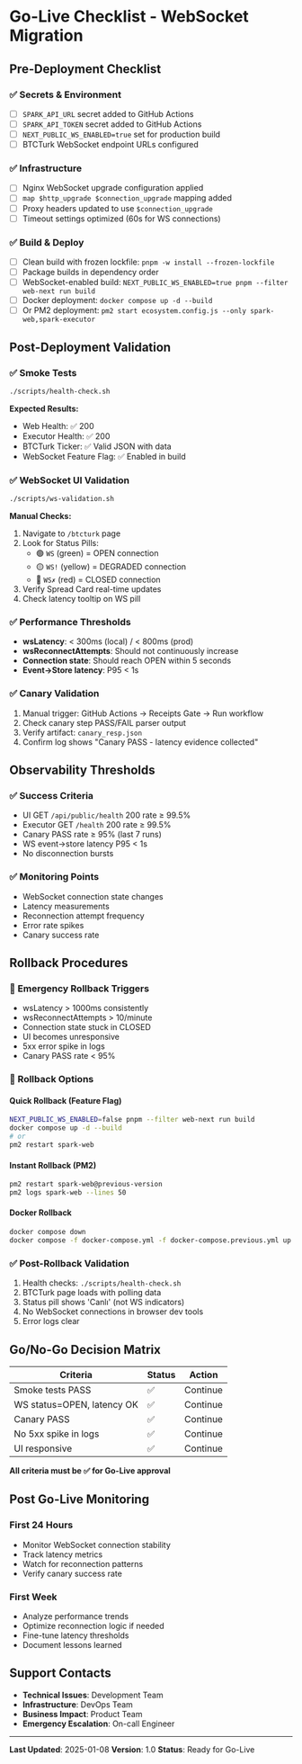 # Go-Live Checklist - WebSocket Migration

## Pre-Deployment Checklist

### ✅ Secrets & Environment

- [ ] `SPARK_API_URL` secret added to GitHub Actions
- [ ] `SPARK_API_TOKEN` secret added to GitHub Actions
- [ ] `NEXT_PUBLIC_WS_ENABLED=true` set for production build
- [ ] BTCTurk WebSocket endpoint URLs configured

### ✅ Infrastructure

- [ ] Nginx WebSocket upgrade configuration applied
- [ ] `map $http_upgrade $connection_upgrade` mapping added
- [ ] Proxy headers updated to use `$connection_upgrade`
- [ ] Timeout settings optimized (60s for WS connections)

### ✅ Build & Deploy

- [ ] Clean build with frozen lockfile: `pnpm -w install --frozen-lockfile`
- [ ] Package builds in dependency order
- [ ] WebSocket-enabled build: `NEXT_PUBLIC_WS_ENABLED=true pnpm --filter web-next run build`
- [ ] Docker deployment: `docker compose up -d --build`
- [ ] Or PM2 deployment: `pm2 start ecosystem.config.js --only spark-web,spark-executor`

## Post-Deployment Validation

### ✅ Smoke Tests

```bash
./scripts/health-check.sh
```

**Expected Results:**

- Web Health: ✅ 200
- Executor Health: ✅ 200
- BTCTurk Ticker: ✅ Valid JSON with data
- WebSocket Feature Flag: ✅ Enabled in build

### ✅ WebSocket UI Validation

```bash
./scripts/ws-validation.sh
```

**Manual Checks:**

1. Navigate to `/btcturk` page
2. Look for Status Pills:
   - 🟢 `WS` (green) = OPEN connection
   - 🟡 `WS!` (yellow) = DEGRADED connection
   - 🔴 `WS✗` (red) = CLOSED connection
3. Verify Spread Card real-time updates
4. Check latency tooltip on WS pill

### ✅ Performance Thresholds

- **wsLatency**: < 300ms (local) / < 800ms (prod)
- **wsReconnectAttempts**: Should not continuously increase
- **Connection state**: Should reach OPEN within 5 seconds
- **Event→Store latency**: P95 < 1s

### ✅ Canary Validation

1. Manual trigger: GitHub Actions → Receipts Gate → Run workflow
2. Check canary step PASS/FAIL parser output
3. Verify artifact: `canary_resp.json`
4. Confirm log shows "Canary PASS - latency evidence collected"

## Observability Thresholds

### ✅ Success Criteria

- UI GET `/api/public/health` 200 rate ≥ 99.5%
- Executor GET `/health` 200 rate ≥ 99.5%
- Canary PASS rate ≥ 95% (last 7 runs)
- WS event→store latency P95 < 1s
- No disconnection bursts

### ✅ Monitoring Points

- WebSocket connection state changes
- Latency measurements
- Reconnection attempt frequency
- Error rate spikes
- Canary success rate

## Rollback Procedures

### 🚨 Emergency Rollback Triggers

- wsLatency > 1000ms consistently
- wsReconnectAttempts > 10/minute
- Connection state stuck in CLOSED
- UI becomes unresponsive
- 5xx error spike in logs
- Canary PASS rate < 95%

### 🔄 Rollback Options

#### Quick Rollback (Feature Flag)

```bash
NEXT_PUBLIC_WS_ENABLED=false pnpm --filter web-next run build
docker compose up -d --build
# or
pm2 restart spark-web
```

#### Instant Rollback (PM2)

```bash
pm2 restart spark-web@previous-version
pm2 logs spark-web --lines 50
```

#### Docker Rollback

```bash
docker compose down
docker compose -f docker-compose.yml -f docker-compose.previous.yml up -d
```

### ✅ Post-Rollback Validation

1. Health checks: `./scripts/health-check.sh`
2. BTCTurk page loads with polling data
3. Status pill shows 'Canlı' (not WS indicators)
4. No WebSocket connections in browser dev tools
5. Error logs clear

## Go/No-Go Decision Matrix

| Criteria                   | Status | Action   |
| -------------------------- | ------ | -------- |
| Smoke tests PASS           | ✅     | Continue |
| WS status=OPEN, latency OK | ✅     | Continue |
| Canary PASS                | ✅     | Continue |
| No 5xx spike in logs       | ✅     | Continue |
| UI responsive              | ✅     | Continue |

**All criteria must be ✅ for Go-Live approval**

## Post Go-Live Monitoring

### First 24 Hours

- Monitor WebSocket connection stability
- Track latency metrics
- Watch for reconnection patterns
- Verify canary success rate

### First Week

- Analyze performance trends
- Optimize reconnection logic if needed
- Fine-tune latency thresholds
- Document lessons learned

## Support Contacts

- **Technical Issues**: Development Team
- **Infrastructure**: DevOps Team
- **Business Impact**: Product Team
- **Emergency Escalation**: On-call Engineer

---

**Last Updated**: 2025-01-08
**Version**: 1.0
**Status**: Ready for Go-Live
